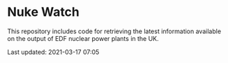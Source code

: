 # Nuke Watch

This repository includes code for retrieving the latest information available on the output of EDF nuclear power plants in the UK.

Last updated: 2021-03-17 07:05